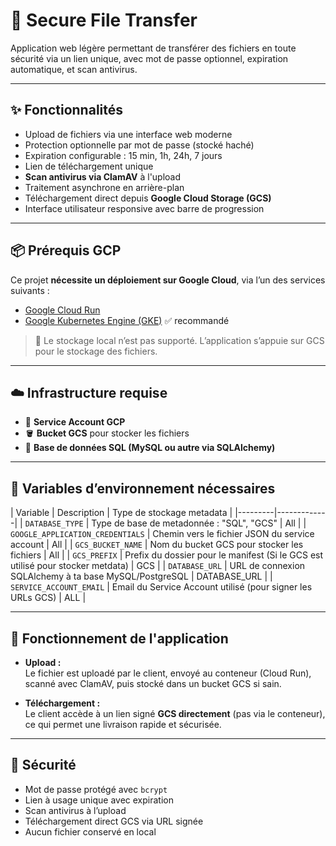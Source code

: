 # 🔐 Secure File Transfer

Application web légère permettant de transférer des fichiers en toute sécurité via un lien unique, avec mot de passe optionnel, expiration automatique, et scan antivirus.

---

## ✨ Fonctionnalités

- Upload de fichiers via une interface web moderne
- Protection optionnelle par mot de passe (stocké haché)
- Expiration configurable : 15 min, 1h, 24h, 7 jours
- Lien de téléchargement unique
- **Scan antivirus via ClamAV** à l'upload
- Traitement asynchrone en arrière-plan
- Téléchargement direct depuis **Google Cloud Storage (GCS)**
- Interface utilisateur responsive avec barre de progression

---

## 📦 Prérequis GCP

Ce projet **nécessite un déploiement sur Google Cloud**, via l’un des services suivants :

- [Google Cloud Run](https://cloud.google.com/run)
- [Google Kubernetes Engine (GKE)](https://cloud.google.com/kubernetes-engine) ✅ recommandé

> 🚫 Le stockage local n’est pas supporté. L’application s’appuie sur GCS pour le stockage des fichiers.

---

## ☁️ Infrastructure requise

- 🔐 **Service Account GCP**
- 🪣 **Bucket GCS** pour stocker les fichiers
- 🧪 **Base de données SQL (MySQL ou autre via SQLAlchemy)**

---

## 🔐 Variables d’environnement nécessaires

| Variable | Description | Type de stockage metadata |
|---------|-------------|
| `DATABASE_TYPE` | Type de base de metadonnée : "SQL", "GCS" | All |
| `GOOGLE_APPLICATION_CREDENTIALS` | Chemin vers le fichier JSON du service account | All |
| `GCS_BUCKET_NAME`               | Nom du bucket GCS pour stocker les fichiers | All |
| `GCS_PREFIX`                    | Prefix du dossier pour le manifest (Si le GCS est utilisé pour stocker metdata) | GCS |
| `DATABASE_URL`                 | URL de connexion SQLAlchemy à ta base MySQL/PostgreSQL | DATABASE_URL |
| `SERVICE_ACCOUNT_EMAIL`        | Email du Service Account utilisé (pour signer les URLs GCS) | ALL |

---


## 🔄 Fonctionnement de l'application

- **Upload :**  
  Le fichier est uploadé par le client, envoyé au conteneur (Cloud Run), scanné avec ClamAV, puis stocké dans un bucket GCS si sain.

- **Téléchargement :**  
  Le client accède à un lien signé **GCS directement** (pas via le conteneur), ce qui permet une livraison rapide et sécurisée.

---

## 🔐 Sécurité

- Mot de passe protégé avec `bcrypt`
- Lien à usage unique avec expiration
- Scan antivirus à l’upload
- Téléchargement direct GCS via URL signée
- Aucun fichier conservé en local

